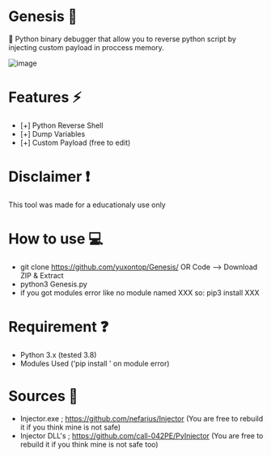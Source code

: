 # Genesis 💫
📳 Python binary debugger that allow you to reverse python script by injecting custom payload in proccess memory.

![image](https://github.com/yuxontop/Genesis/assets/99289712/5c41ef89-c0eb-4363-97e3-4008595f67dd)


# Features ⚡
- [+] Python Reverse Shell
- [+] Dump Variables
- [+] Custom Payload (free to edit)

# Disclaimer ❗
This tool was made for a educationaly use only

# How to use 💻
- git clone https://github.com/yuxontop/Genesis/ OR Code --> Download ZIP & Extract
- python3 Genesis.py
- if you got modules error like no module named XXX so: pip3 install XXX

# Requirement ❓

- Python 3.x (tested 3.8)
- Modules Used ('pip install <module>' on module error)

# Sources 💖
- Injector.exe ; https://github.com/nefarius/Injector (You are free to rebuild it if you think mine is not safe)
- Injector DLL's ; https://github.com/call-042PE/PyInjector (You are free to rebuild it if you think mine is not safe too)
